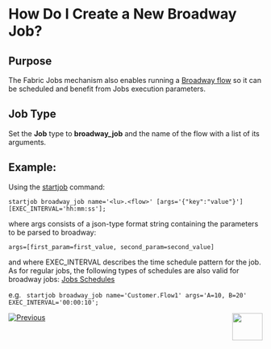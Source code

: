 # How Do I Create a New Broadway Job?

## Purpose
The Fabric Jobs mechanism also enables running a [Broadway flow](/articles/19_Broadway/01_broadway_overview.md) so it can be scheduled and benefit from Jobs execution parameters.

## Job Type
Set the **Job** type to **broadway_job** and the name of the flow with a list of its arguments.


## Example: 
Using the [startjob](/articles/20_jobs_and_batch_services/07_jobs_commands.md#startjob-jobtype-namename-uiduid-affinityaffinity-argsargs-exec_intervalexecinterval) command:

```
startjob broadway_job name='<lu>.<flow>' [args='{"key":"value"}'] [EXEC_INTERVAL='hh:mm:ss'];
```

where args consists of a json-type format string containing the parameters to be parsed to broadway: 

```
args=[first_param=first_value, second_param=second_value]
```

and where EXEC_INTERVAL describes the time schedule pattern for the job. As for regular jobs, the following types of schedules are also valid for broadway jobs: [Jobs Schedules](/articles/20_jobs_and_batch_services/03_create_a_new_user_job.md#step-4) 

e.g. 
``` startjob broadway_job name='Customer.Flow1' args='A=10, B=20' EXEC_INTERVAL='00:00:10';```




[![Previous](/articles/images/Previous.png)](/articles/20_jobs_and_batch_services/04_create_a_new_process_job.md)[<img align="right" width="60" height="54" src="/articles/images/Next.png">](/articles/20_jobs_and_batch_services/06_create_a_new_CDC_job.md)
